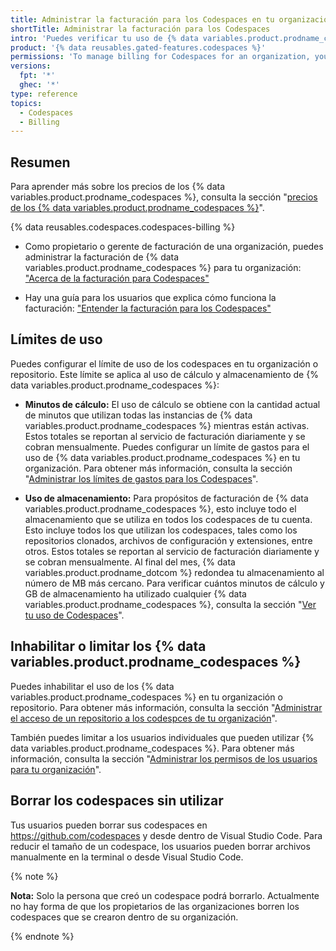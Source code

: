 ```yaml
---
title: Administrar la facturación para los Codespaces en tu organización
shortTitle: Administrar la facturación para los Codespaces
intro: 'Puedes verificar tu uso de {% data variables.product.prodname_codespaces %} y configurar los límites de uso.'
product: '{% data reusables.gated-features.codespaces %}'
permissions: 'To manage billing for Codespaces for an organization, you must be an organization owner or a billing manager.'
versions:
  fpt: '*'
  ghec: '*'
type: reference
topics:
  - Codespaces
  - Billing
---
```


## Resumen

Para aprender más sobre los precios de los {% data variables.product.prodname_codespaces %}, consulta la sección "[precios de los {% data variables.product.prodname_codespaces %}](/billing/managing-billing-for-github-codespaces/about-billing-for-codespaces#codespaces-pricing)".

{% data reusables.codespaces.codespaces-billing %}

- Como propietario o gerente de facturación de una organización, puedes administrar la facturación de {% data variables.product.prodname_codespaces %} para tu organización: ["Acerca de la facturación para Codespaces"](/billing/managing-billing-for-github-codespaces/about-billing-for-codespaces)

- Hay una guía para los usuarios que explica cómo funciona la facturación: ["Entender la facturación para los Codespaces"](/codespaces/codespaces-reference/understanding-billing-for-codespaces)

## Límites de uso

Puedes configurar el límite de uso de los codespaces en tu organización o repositorio. Este límite se aplica al uso de cálculo y almacenamiento de {% data variables.product.prodname_codespaces %}:

- **Minutos de cálculo:** El uso de cálculo se obtiene con la cantidad actual de minutos que utilizan todas las instancias de {% data variables.product.prodname_codespaces %} mientras están activas. Estos totales se reportan al servicio de facturación diariamente y se cobran mensualmente. Puedes configurar un límite de gastos para el uso de {% data variables.product.prodname_codespaces %} en tu organización. Para obtener más información, consulta la sección "[Administrar los límites de gastos para los Codespaces](/billing/managing-billing-for-github-codespaces/managing-spending-limits-for-codespaces)".

- **Uso de almacenamiento:**  Para propósitos de facturación de {% data variables.product.prodname_codespaces %}, esto incluye todo el almacenamiento que se utiliza en todos los codespaces de tu cuenta. Esto incluye todos los que utilizan los codespaces, tales como los repositorios clonados, archivos de configuración y extensiones, entre otros. Estos totales se reportan al servicio de facturación diariamente y se cobran mensualmente. Al final del mes, {% data variables.product.prodname_dotcom %} redondea tu almacenamiento al número de MB más cercano. Para verificar cuántos minutos de cálculo y GB de almacenamiento ha utilizado cualquier {% data variables.product.prodname_codespaces %}, consulta la sección "[Ver tu uso de Codespaces](/billing/managing-billing-for-github-codespaces/viewing-your-codespaces-usage)".

## Inhabilitar o limitar los {% data variables.product.prodname_codespaces %}

Puedes inhabilitar el uso de los {% data variables.product.prodname_codespaces %} en tu organización o repositorio. Para obtener más información, consulta la sección "[Administrar el acceso de un repositorio a los codespces de tu organización](/codespaces/managing-codespaces-for-your-organization/managing-access-and-security-for-your-organizations-codespaces)".

También puedes limitar a los usuarios individuales que pueden utilizar {% data variables.product.prodname_codespaces %}. Para obtener más información, consulta la sección "[Administrar los permisos de los usuarios para tu organización](/codespaces/managing-codespaces-for-your-organization/managing-user-permissions-for-your-organization)".

## Borrar los codespaces sin utilizar

Tus usuarios pueden borrar sus codespaces en https://github.com/codespaces y desde dentro de Visual Studio Code. Para reducir el tamaño de un codespace, los usuarios pueden borrar archivos manualmente en la terminal o desde Visual Studio Code.

{% note %}

**Nota:** Solo la persona que creó un codespace podrá borrarlo. Actualmente no hay forma de que los propietarios de las organizaciones borren los codespaces que se crearon dentro de su organización.

{% endnote %}
